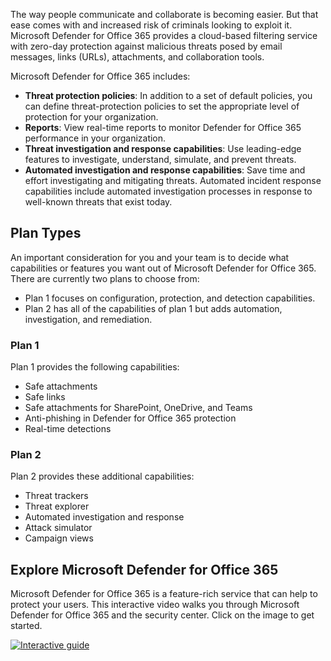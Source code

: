 The way people communicate and collaborate is becoming easier. But that ease comes with and increased risk of criminals looking to exploit it. Microsoft Defender for Office 365 provides a cloud-based filtering service with zero-day protection against malicious threats posed by email messages, links (URLs), attachments, and collaboration tools.

Microsoft Defender for Office 365 includes:

- **Threat protection policies**: In addition to a set of default policies, you can define threat-protection policies to set the appropriate level of protection for your organization.
- **Reports**: View real-time reports to monitor Defender for Office 365 performance in your organization.
- **Threat investigation and response capabilities**: Use leading-edge features to investigate, understand, simulate, and prevent threats.
- **Automated investigation and response capabilities**: Save time and effort investigating and mitigating threats. Automated incident response capabilities include automated investigation processes in response to well-known threats that exist today.

## Plan Types

An important consideration for you and your team is to decide what capabilities or features you want out of Microsoft Defender for Office 365.  There are currently two plans to choose from:

- Plan 1 focuses on configuration, protection, and detection capabilities.
- Plan 2 has all of the capabilities of plan 1 but adds automation, investigation, and remediation.

### Plan 1

Plan 1 provides the following capabilities:

- Safe attachments
- Safe links
- Safe attachments for SharePoint, OneDrive, and Teams
- Anti-phishing in Defender for Office 365 protection
- Real-time detections

### Plan 2

Plan 2 provides these additional capabilities:

- Threat trackers
- Threat explorer
- Automated investigation and response
- Attack simulator
- Campaign views

## Explore Microsoft Defender for Office 365

Microsoft Defender for Office 365 is a feature-rich service that can help to protect your users.  This interactive video walks you through Microsoft Defender for Office 365 and the security center.
Click on the image to get started.

[![Interactive guide](../media/2-interactive-guide-place-holder.png)](https://mslearn.cloudguides.com/guides/Safeguard%20your%20organization%20with%20Microsoft%20Defender%20for%20Office%20365?azure-portal=true)
